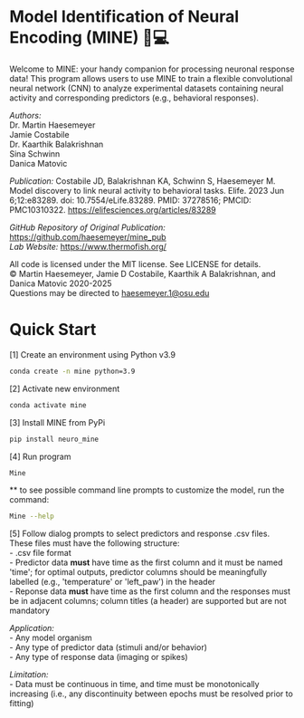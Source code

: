 # Model Identification of Neural Encoding (MINE) 🧠💻

Welcome to MINE: your handy companion for processing neuronal response data! This program allows users to use MINE to train a flexible convolutional neural network (CNN) to analyze experimental datasets containing neural activity and corresponding predictors (e.g., behavioral responses).

*Authors:*
<br>Dr. Martin Haesemeyer
<br>Jamie Costabile
<br>Dr. Kaarthik Balakrishnan
<br>Sina Schwinn
<br>Danica Matovic

*Publication:* Costabile JD, Balakrishnan KA, Schwinn S, Haesemeyer M. Model discovery to link neural activity to behavioral tasks. Elife. 2023 Jun 6;12:e83289. doi: 10.7554/eLife.83289. PMID: 37278516; PMCID: PMC10310322. https://elifesciences.org/articles/83289

*GitHub Repository of Original Publication:* https://github.com/haesemeyer/mine_pub
<br>*Lab Website:* https://www.thermofish.org/

All code is licensed under the MIT license. See LICENSE for details.
<br>© Martin Haesemeyer, Jamie D Costabile, Kaarthik A Balakrishnan, and Danica Matovic 2020-2025
<br> Questions may be directed to haesemeyer.1@osu.edu

# Quick Start

[1] Create an environment using Python v3.9

```bash
conda create -n mine python=3.9
```

[2] Activate new environment

```bash
conda activate mine
```

[3] Install MINE from PyPi

```bash
pip install neuro_mine
```

[4] Run program

```bash
Mine
```
** to see possible command line prompts to customize the model, run the command:
```bash
Mine --help
```

[5] Follow dialog prompts to select predictors and response .csv files. These files must have the following structure:
<br>- .csv file format
<br>- Predictor data **must** have time as the first column and it must be named 'time'; for optimal outputs, predictor columns should be meaningfully labelled (e.g., 'temperature' or 'left_paw') in the header
<br>- Reponse data **must** have time as the first column and the responses must be in adjacent columns; column titles (a header) are supported but are not mandatory

*Application:*
<br>- Any model organism
<br>- Any type of predictor data (stimuli and/or behavior)
<br>- Any type of response data (imaging or spikes)


*Limitation:*
<br>- Data must be continuous in time, and time must be monotonically increasing (i.e., any discontinuity between epochs must be resolved prior to fitting)
